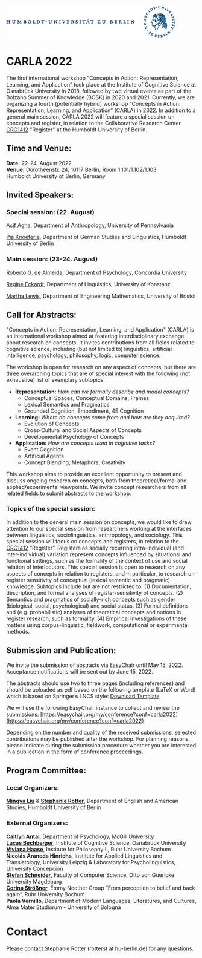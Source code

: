 
![HU_logo](/files/HU_logo.jpg)

# CARLA 2022

[comment]: <> ( ### CARLA 2022 goes fully virtual: The workshop will be conducted in a fully virtual way without any attendance fees. )

The first international workshop “Concepts in Action: Representation, Learning, and Application” took place at the Institute of Cognitive Science at Osnabrück University in 2018, followed by two virtual events as part of the Bolzano Summer of Knowledge (BOSK) in 2020 and 2021. Currently, we are organizing a fourth (potentially hybrid) workshop “Concepts in Action: Representation, Learning, and Application” (CARLA) in 2022. In addition to a general main session, CARLA 2022 will feature a special session on concepts and register, in relation to the Collaborative Research Center [CRC1412](https://sfb1412.hu-berlin.de/) "Register" at the Humboldt University of Berlin.

## Time and Venue:

**Date:** 22-24. August 2022  
**Venue:** Dorotheenstr. 24, 10117 Berlin, Room 1.101/1.102/1.103<br/>
Humboldt University of Berlin, Germany

[comment]: <> (**IMPORTANT:** CARLA 2021 will be conducted as a **fully virtual** event without any attendance fees. More information about how to attend can be found below.)

## Invited Speakers: 


### Special session: (22. August)

[Asif Agha](https://anthropology.sas.upenn.edu/people/asif-agha), Department of Anthropology, University of Pennsylvania

[Pia Knoeferle](http://amor.cms.hu-berlin.de/~knoeferp/index.html), Department of German Studies and Linguistics, Humboldt University of Berlin


### Main session: (23-24. August)

[Roberto G. de Almeida](https://psycholinguistics.weebly.com/roberto-g-de-almeida.html), Department of Psychology, Concordia University

[Regine Eckardt](https://www.ling.uni-konstanz.de/en/eckardt/professors/firstname-surname/ueber-mich/), Department of Linguistics, University of Konstanz

[Martha Lewis](https://marthaflinderslewis.wordpress.com/), Department of Engineering Mathematics, University of Bristol







## Call for Abstracts:

"Concepts in Action: Representation, Learning, and Application" (CARLA) is an international workshop aimed at fostering interdisciplinary exchange about research on concepts. It invites contributions from all fields related to cognitive science, including (but not limited to) linguistics, artificial intelligence, psychology, philosophy, logic, computer science.

The workshop is open for research on any aspect of concepts, but there are three overarching topics that are of special interest with the following (not exhaustive) list of exemplary subtopics:

- **Representation:** _How can we formally describe and model concepts?_
    - Conceptual Spaces, Conceptual Domains, Frames
    - Lexical Semantics and Pragmatics
    - Grounded Cognition, Embodiment, 4E Cognition
- **Learning:** _Where do concepts come from and how are they acquired?_
    - Evolution of Concepts
    - Cross-Cultural and Social Aspects of Concepts
    - Developmental Psychology of Concepts
- **Application:** _How are concepts used in cognitive tasks?_
    - Event Cognition
    - Artificial Agents
    - Concept Blending, Metaphors, Creativity
    
This workshop aims to provide an excellent opportunity to present and discuss ongoing research on concepts, both from theoretical/formal and applied/experimental viewpoints. We invite concept researchers from all related fields to submit abstracts to the workshop.

### Topics of the special session:

In addition to the general main session on concepts, we would like to draw attention to our special session from researchers working at the interfaces between linguistics, sociolinguistics, anthropology, and sociology. This special session will focus on concepts and registers, in relation to the [CRC1412](https://sfb1412.hu-berlin.de/) “Register”. Registers as socially recurring intra-individual (and inter-individual) variation represent concepts influenced by situational and functional settings, such as the formality of the context of use and social relation of interlocutors. This special session is open to research on any aspects of concepts in relation to registers, and in particular, to research on register sensitivity of conceptual (lexical semantic and pragmatic) knowledge. Subtopics include but are not restricted to: (1) Documentation, description, and formal analyses of register-sensitivity of concepts. (2) Semantics and pragmatics of socially-rich concepts such as gender (biological, social, psychological) and social status. (3) Formal definitions and (e.g. probabilistic) analyses of theoretical concepts and notions in register research, such as formality. (4) Empirical investigations of these matters using corpus-linguistic, fieldwork, computational or experimental methods.




## Submission and Publication:

We invite the submission of abstracts via EasyChair until May 15, 2022. Acceptance notifications will be sent out by June 15, 2022.

[comment]: <> (We invite the submission of abstracts via EasyChair until May 15, 2022. Acceptance notifications will be sent out by June 15, 2022.)

The abstracts should use two to three pages (including references) and should be uploaded as pdf based on the following template (LaTeX or Word) which is based on Springer’s LNCS style: [Download Template](../files/CARLA_2022-Templates.zip)

We will use the following EasyChair instance to collect and review the submissions: [https://easychair.org/my/conference?conf=carla2022](https://easychair.org/my/conference?conf=carla2022)

Depending on the number and quality of the received submissions, selected contributions may be published after the workshop. For planning reasons, please indicate during the submission procedure whether you are interested in a publication in the form of conference proceedings.

## Program Committee: 

### Local Organizers:
[**Mingya Liu**](https://www.angl.hu-berlin.de/department/staff-faculty/professors/liu) & [**Stephanie Rotter**](https://stephanierotter.github.io/), Department of English and American Studies, Humboldt University of Berlin  

### External Organizers:
[**Caitlyn Antal**](https://psycholinguistics.weebly.com/caitlyn-antal.html), Department of Psychology, McGill University  
[**Lucas Bechberger**](https://lucas-bechberger.de/), Institute of Cognitive Science, Osnabrück University  
[**Viviana Haase**](https://www.ini.rub.de/the_institute/people/viviana-haase/), Institute for Philosophy II, Ruhr University Bochum  
**Nicolás Araneda Hinrichs**, Institute for Applied Linguistics and Translatology, University Leipzig & Laboratory for Psycholinguistics, University Concepción  
[**Stefan Schneider**](http://www.sschneider.de/), Faculty of Computer Science, Otto von Guericke University Magdeburg  
[**Corina Strößner**](https://www.corinastroessner.com/), Emmy Noether Group “From perception to belief and back again”, Ruhr University Bochum  
**Paola Vernillo**, Department of Modern Languages, Literatures, and Cultures, Alma Mater Studiorum - University of Bologna

# Contact
Please contact Stephanie Rotter (rotterst at hu-berlin.de) for any questions.
